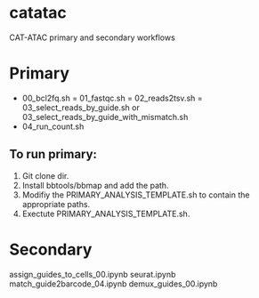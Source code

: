 # catatac
CAT-ATAC primary and secondary workflows


# Primary
- 00_bcl2fq.sh
= 01_fastqc.sh
= 02_reads2tsv.sh
= 03_select_reads_by_guide.sh or 03_select_reads_by_guide_with_mismatch.sh
- 04_run_count.sh

## To run primary:
1. Git clone dir.
2. Install bbtools/bbmap and add the path.
3. Modifiy the PRIMARY_ANALYSIS_TEMPLATE.sh to contain the appropriate paths.
4. Exectute PRIMARY_ANALYSIS_TEMPLATE.sh.

# Secondary
assign_guides_to_cells_00.ipynb
seurat.ipynb
match_guide2barcode_04.ipynb
demux_guides_00.ipynb

